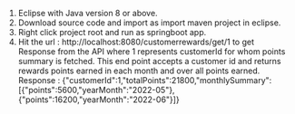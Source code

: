 1. Eclipse with Java version 8 or above.
2. Download source code and import as import maven project in eclipse.
3. Right click project root and run as springboot app.
4. Hit the url : http://localhost:8080/customerrewards/get/1 to get Response from the API where 1 represents customerId for whom points summary is fetched.
This end point accepts a customer id and returns rewards points earned in each month and over all points earned.
Response : 
{"customerId":1,"totalPoints":21800,"monthlySummary":[{"points":5600,"yearMonth":"2022-05"},{"points":16200,"yearMonth":"2022-06"}]}

